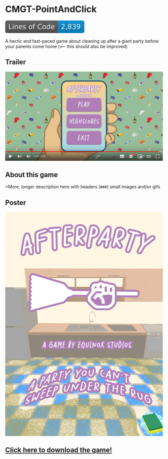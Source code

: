 # CMGT-PointAndClick
![Lines of Code](https://github.com/TechnicJelle/CMGT_PointAndClick/blob/badges/badgelines.svg)

A hectic and fast-paced game about cleaning up after a giant party before your parents come home (<-- this should also be improved)

## Trailer
[![Trailer Video](.github/trailer_thumb.png)](https://www.youtube.com/watch?v=F-jFcIH40gY)

## About this game
\>More, longer description here with headers (`###`) small images and/or gifs

## Poster
![Poster](ConceptArt/Afterparty_Poster.png)

## [Click here to download the game!](../../releases/latest)

